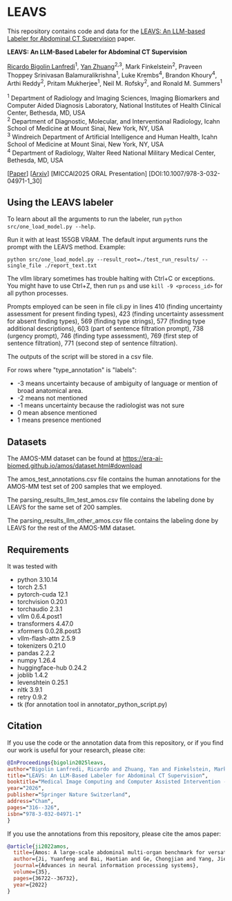 # LEAVS
<!---
by [Ricardo Bigolin Lanfredi](https://github.com/ricbl).
-->
This repository contains code and data for the [LEAVS: An LLM-based Labeler for Abdominal CT Supervision](https://link.springer.com/chapter/10.1007/978-3-032-04971-1_30) paper.

**LEAVS: An LLM-Based Labeler for Abdominal CT Supervision**  

[Ricardo Bigolin Lanfredi](https://github.com/ricbl)<sup>1</sup>, [Yan Zhuang](https://yanzhuang.me/)<sup>2,3</sup>, Mark Finkelstein<sup>2</sup>, Praveen Thoppey Srinivasan Balamuralikrishna<sup>1</sup>, Luke Krembs<sup>4</sup>, Brandon Khoury<sup>4</sup>, Arthi Reddy<sup>2</sup>, Pritam Mukherjee<sup>1</sup>, Neil M. Rofsky<sup>2</sup>, and Ronald M. Summers<sup>1</sup>

<sup>1</sup> Department of Radiology and Imaging Sciences, Imaging Biomarkers and Computer Aided Diagnosis Laboratory, National Institutes of Health Clinical Center, Bethesda, MD, USA  
<sup>2</sup> Department of Diagnostic, Molecular, and Interventional Radiology, Icahn School of Medicine at Mount Sinai, New York, NY, USA   
<sup>3</sup> Windreich Department of Artificial Intelligence and Human Health, Icahn School of Medicine at Mount Sinai, New York, NY, USA  
<sup>4</sup> Department of Radiology, Walter Reed National Military Medical Center, Bethesda, MD, USA    

[[Paper](https://link.springer.com/chapter/10.1007/978-3-032-04971-1_30)] [[Arxiv](https://arxiv.org/abs/2503.13330)] [MICCAI2025 ORAL Presentation] [DOI:10.1007/978-3-032-04971-1_30]  

## Using the LEAVS labeler

To learn about all the arguments to run the labeler, run `python src/one_load_model.py --help`.

Run it with at least 155GB VRAM. The default input arguments runs the prompt with the LEAVS method. Example:

```
python src/one_load_model.py --result_root=./test_run_results/ --single_file ./report_text.txt
```

The vllm library sometimes has trouble halting with Ctrl+C or exceptions. You might have to use Ctrl+Z, then run `ps` and use `kill -9 <process_id>` for all python processes.

Prompts employed can be seen in file cli.py in lines 410 (finding uncertainty assessment for present finding types), 423 (finding uncertainty assessment for absent finding types), 569 (finding type strings), 577 (finding type additional descriptions), 603 (part of sentence filtration prompt), 738 (urgency prompt), 746 (finding type assessment), 769 (first step of sentence filtration), 771 (second step of sentence filtration).

The outputs of the script will be stored in a csv file. 

For rows where "type_annotation" is "labels":
- -3 means uncertainty because of ambiguity of language or mention of broad anatomical area.
- -2 means not mentioned
- -1 means uncertainty because the radiologist was not sure
- 0 mean absence mentioned
- 1 means presence mentioned


## Datasets

The AMOS-MM dataset can be found at https://era-ai-biomed.github.io/amos/dataset.html#download

The amos_test_annotations.csv file contains the human annotations for the AMOS-MM test set of 200 samples that we employed.

The parsing_results_llm_test_amos.csv file contains the labeling done by LEAVS for the same set of 200 samples.

The parsing_results_llm_other_amos.csv file contains the labeling done by LEAVS for the rest of the AMOS-MM dataset.

## Requirements

It was tested with

- python                    3.10.14
- torch                     2.5.1
- pytorch-cuda              12.1
- torchvision               0.20.1
- torchaudio                2.3.1
- vllm                      0.6.4.post1
- transformers              4.47.0
- xformers                  0.0.28.post3
- vllm-flash-attn           2.5.9
- tokenizers                0.21.0
- pandas                    2.2.2
- numpy                     1.26.4
- huggingface-hub           0.24.2
- joblib                    1.4.2
- levenshtein               0.25.1
- nltk                      3.9.1
- retry                     0.9.2
- tk (for annotation tool in annotator_python_script.py)

## Citation
<!---
Cite the [LEAVS: An LLM-based Labeler for Abdominal CT Supervision](https://arxiv.org/abs/2503.13330) paper if you employ the code from this repository or the annotation data from this repository. Cite the [Amos: A large-scale abdominal multi-organ benchmark for versatile medical image segmentation](https://arxiv.org/abs/2206.08023) paper if you use the annotations from this repository.
-->


If you use the code or the annotation data from this repository, or if you find our work is useful for your research, please cite:
```bib
@InProceedings{bigolin2025leavs,
author="Bigolin Lanfredi, Ricardo and Zhuang, Yan and Finkelstein, Mark and Thoppey Srinivasan Balamuralikrishna, Praveen and Krembs, Luke and Khoury, Brandon and Reddy, Arthi and Mukherjee, Pritam and Rofsky, Neil M. and Summers, Ronald M.",
title="LEAVS: An LLM-Based Labeler for Abdominal CT Supervision",
booktitle="Medical Image Computing and Computer Assisted Intervention -- MICCAI 2025",
year="2026",
publisher="Springer Nature Switzerland",
address="Cham",
pages="316--326",
isbn="978-3-032-04971-1"
}

```

If you use the annotations from this repository, please cite the amos paper:
```bib
@article{ji2022amos,
  title={Amos: A large-scale abdominal multi-organ benchmark for versatile medical image segmentation},
  author={Ji, Yuanfeng and Bai, Haotian and Ge, Chongjian and Yang, Jie and Zhu, Ye and Zhang, Ruimao and Li, Zhen and Zhanng, Lingyan and Ma, Wanling and Wan, Xiang and others},
  journal={Advances in neural information processing systems},
  volume={35},
  pages={36722--36732},
  year={2022}
}
```
